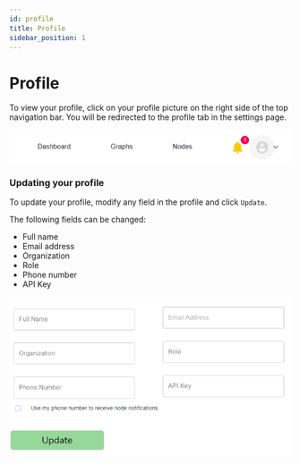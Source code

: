 ```yaml
---
id: profile
title: Profile
sidebar_position: 1
---
```


# Profile

To view your profile, click on your profile picture on the right side of the top navigation bar. You will be redirected to the profile tab in the settings page. 

![navbar](/img/profile/navbar.png)

### Updating your profile

To update your profile, modify any field in the profile and click `Update`.

The following fields can be changed:
* Full name
* Email address
* Organization
* Role
* Phone number
* API Key

![fields](/img/profile/fields.png)
